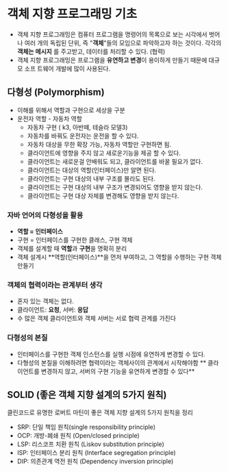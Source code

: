 # 객체 지향 프로그래밍 기초
- 객체 지향 프로그래밍은 컴퓨터 프로그램을 명령어의 목록으로 보는 시각에서 벗어나 여러
  개의 독립된 단위, 즉 "**객체**"들의 모임으로 파악하고자 하는 것이다. 각각의 **객체는 메시지**
  를 주고받고, 데이터를 처리할 수 있다. (협력)
- 객체 지향 프로그래밍은 프로그램을 **유연하고 변경**이 용이하게 만들기 때문에 대규모 소프
트웨어 개발에 많이 사용된다.
  
## 다형성 (Polymorphism)
* 이해를 위해서 역할과 구현으로 세상을 구분
* 운전자 역할 - 자동차 역할
  * 자동차 구현 ( k3,  아반떼, 테슬라 모델3)
  * 자동차를 바꿔도 운전자는 운전을 할 수 있다. 
  * 자동차 대상을 무한 확장 가능, 자동차 역할만 구현하면 됨. 
  * 클라이언트에 영향을 주지 않고 새로운기능을 제공 할 수 있다. 
  * 클라이언트는 새로운걸 안배워도 되고, 클라이언트를 바꿀 필요가 없다.
  * 클라이언트는 대상의 역할(인터페이스)만 알면 된다.
  * 클라이언트는 구현 대상의 내부 구조를 몰라도 된다.
  * 클라이언트는 구현 대상의 내부 구조가 변경되어도 영향을 받지 않는다.
  * 클라이언트는 구현 대상 자체를 변경해도 영향을 받지 않는다.

### 자바 언어의 다형성을 활용
* **역할 = 인터페이스**
* 구현 = 인터페이스를 구현한 클래스, 구현 객체
* 객체를 설계할 때 **역할**과 **구현**을 명확히 분리
* 객체 설계시 **역할(인터페이스)**을 먼저 부여하고, 그 역할을 수행하는 구현 객체 만들기

### 객체의 협력이라는 관계부터 생각
* 혼자 있는 객체는 없다.
* 클라이언트: **요청**, 서버: **응답**
* 수 많은 객체 클라이언트와 객체 서버는 서로 협력 관계를 가진다

### 다형성의 본질
* 인터페이스를 구현한 객체 인스턴스를 실행 시점에 유연하게 변경할 수 있다.
* 다형성의 본질을 이해하려면 협력이라는 객체사이의 관계에서 시작해야함
** 클라이언트를 변경하지 않고, 서버의 구현 기능을 유연하게 변경할 수 있다**

## SOLID (**좋은 객체 지향 설계의 5가지 원칙**)
클린코드로 유명한 로버트 마틴이 좋은 객체 지향 설계의 5가지 원칙을 정리
* SRP: 단일 책임 원칙(single responsibility principle)
* OCP: 개방-폐쇄 원칙 (Open/closed principle)
* LSP: 리스코프 치환 원칙 (Liskov substitution principle)
* ISP: 인터페이스 분리 원칙 (Interface segregation principle)
* DIP: 의존관계 역전 원칙 (Dependency inversion principle)